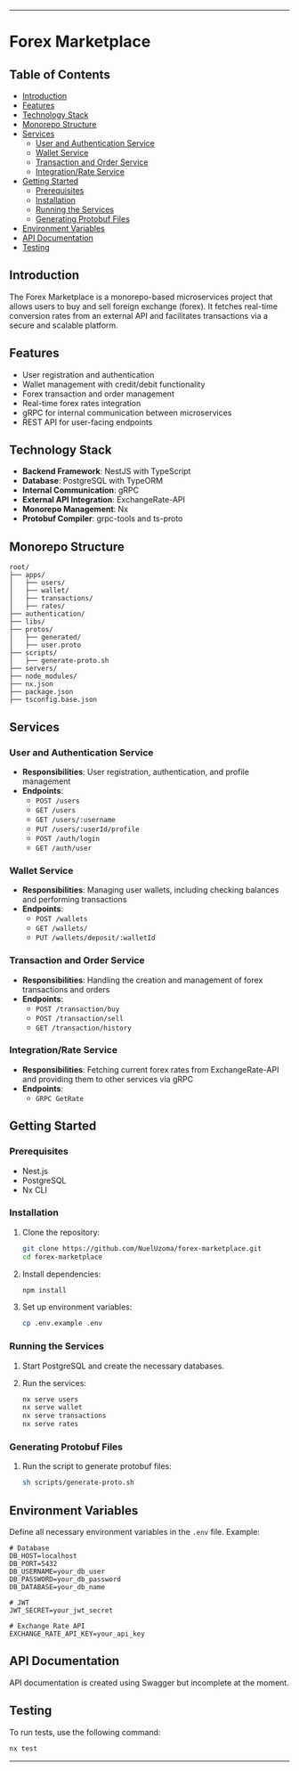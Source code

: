 
---

# Forex Marketplace

## Table of Contents

- [Introduction](#introduction)
- [Features](#features)
- [Technology Stack](#technology-stack)
- [Monorepo Structure](#monorepo-structure)
- [Services](#services)
  - [User and Authentication Service](#user-and-authentication-service)
  - [Wallet Service](#wallet-service)
  - [Transaction and Order Service](#transaction-and-order-service)
  - [Integration/Rate Service](#integrationrate-service)
- [Getting Started](#getting-started)
  - [Prerequisites](#prerequisites)
  - [Installation](#installation)
  - [Running the Services](#running-the-services)
  - [Generating Protobuf Files](#generating-protobuf-files)
- [Environment Variables](#environment-variables)
- [API Documentation](#api-documentation)
- [Testing](#testing)

## Introduction

The Forex Marketplace is a monorepo-based microservices project that allows users to buy and sell foreign exchange (forex). It fetches real-time conversion rates from an external API and facilitates transactions via a secure and scalable platform.

## Features

- User registration and authentication
- Wallet management with credit/debit functionality
- Forex transaction and order management
- Real-time forex rates integration
- gRPC for internal communication between microservices
- REST API for user-facing endpoints

## Technology Stack

- **Backend Framework**: NestJS with TypeScript
- **Database**: PostgreSQL with TypeORM
- **Internal Communication**: gRPC
- **External API Integration**: ExchangeRate-API
- **Monorepo Management**: Nx
- **Protobuf Compiler**: grpc-tools and ts-proto

## Monorepo Structure

```
root/
├── apps/
│   ├── users/
│   ├── wallet/
│   ├── transactions/
│   ├── rates/
├── authentication/
├── libs/
├── protos/
│   ├── generated/
│   ├── user.proto
├── scripts/
│   ├── generate-proto.sh
├── servers/
├── node_modules/
├── nx.json
├── package.json
├── tsconfig.base.json
```

## Services

### User and Authentication Service

- **Responsibilities**: User registration, authentication, and profile management
- **Endpoints**:
  - `POST /users`
  - `GET /users`
  - `GET /users/:username`
  - `PUT /users/:userId/profile`
  - `POST /auth/login`
  - `GET /auth/user`

### Wallet Service

- **Responsibilities**: Managing user wallets, including checking balances and performing transactions
- **Endpoints**:
  - `POST /wallets`
  - `GET /wallets/`
  - `PUT /wallets/deposit/:walletId`

### Transaction and Order Service

- **Responsibilities**: Handling the creation and management of forex transactions and orders
- **Endpoints**:
  - `POST /transaction/buy`
  - `POST /transaction/sell`
  - `GET /transaction/history`

### Integration/Rate Service

- **Responsibilities**: Fetching current forex rates from ExchangeRate-API and providing them to other services via gRPC
- **Endpoints**:
  - `GRPC GetRate`

## Getting Started

### Prerequisites

- Nest.js
- PostgreSQL
- Nx CLI

### Installation

1. Clone the repository:
   ```bash
   git clone https://github.com/NuelUzoma/forex-marketplace.git
   cd forex-marketplace
   ```

2. Install dependencies:
   ```bash
   npm install
   ```

3. Set up environment variables:
   ```bash
   cp .env.example .env
   ```

### Running the Services

1. Start PostgreSQL and create the necessary databases.

2. Run the services:
   ```bash
   nx serve users
   nx serve wallet
   nx serve transactions
   nx serve rates
   ```

### Generating Protobuf Files

1. Run the script to generate protobuf files:
   ```bash
   sh scripts/generate-proto.sh
   ```

## Environment Variables

Define all necessary environment variables in the `.env` file. Example:

```env
# Database
DB_HOST=localhost
DB_PORT=5432
DB_USERNAME=your_db_user
DB_PASSWORD=your_db_password
DB_DATABASE=your_db_name

# JWT
JWT_SECRET=your_jwt_secret

# Exchange Rate API
EXCHANGE_RATE_API_KEY=your_api_key
```

## API Documentation

API documentation is created using Swagger but incomplete at the moment.

## Testing

To run tests, use the following command:

```bash
nx test
```

---